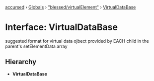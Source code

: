 [accursed](../README.md) › [Globals](../globals.md) › ["blessed/virtualElement"](../modules/_blessed_virtualelement_.md) › [VirtualDataBase](_blessed_virtualelement_.virtualdatabase.md)

# Interface: VirtualDataBase

suggested format for virtual data ojbect provided by EACH child in the parent's setElementData array

## Hierarchy

* **VirtualDataBase**
